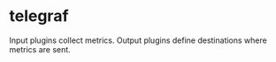 # telegraf

 Input plugins collect metrics. Output plugins define destinations where metrics are sent.
